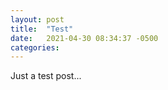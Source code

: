 ```yaml
---
layout: post
title:  "Test"
date:   2021-04-30 08:34:37 -0500
categories:
---
```

Just a test post...
